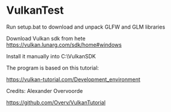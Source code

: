 # VulkanTest
Run setup.bat to download and unpack GLFW and GLM libraries

Download Vulkan sdk from hete https://vulkan.lunarg.com/sdk/home#windows

Install it manually into C:\VulkanSDK

The program is based on this tutorial:

https://vulkan-tutorial.com/Development_environment

Credits: Alexander Overvoorde

https://github.com/Overv/VulkanTutorial
